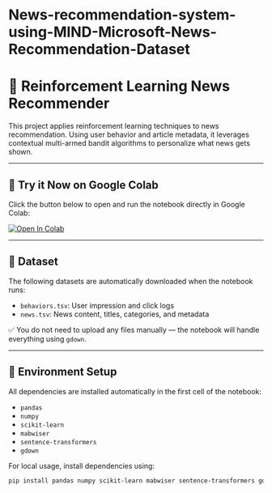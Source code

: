 # News-recommendation-system-using-MIND-Microsoft-News-Recommendation-Dataset

# 🧠 Reinforcement Learning News Recommender

This project applies reinforcement learning techniques to news recommendation. Using user behavior and article metadata, it leverages contextual multi-armed bandit algorithms to personalize what news gets shown.

---

## 🚀 Try it Now on Google Colab

Click the button below to open and run the notebook directly in Google Colab:

[![Open In Colab](https://colab.research.google.com/assets/colab-badge.svg)](https://colab.research.google.com/drive/1cdI2FViRTQ4lhswR-GEnf3rdDu1lJPrd?usp=sharing)

---

## 📂 Dataset

The following datasets are automatically downloaded when the notebook runs:

- `behaviors.tsv`: User impression and click logs
- `news.tsv`: News content, titles, categories, and metadata

✅ You do not need to upload any files manually — the notebook will handle everything using `gdown`.

---

## 🧰 Environment Setup

All dependencies are installed automatically in the first cell of the notebook:

- `pandas`
- `numpy`
- `scikit-learn`
- `mabwiser`
- `sentence-transformers`
- `gdown`

For local usage, install dependencies using:

```bash
pip install pandas numpy scikit-learn mabwiser sentence-transformers gdown
